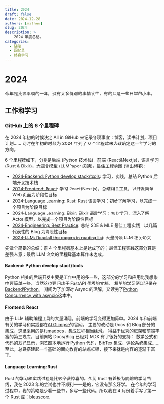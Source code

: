 ```yaml
---
title: 2024
draft: false
date: 2024-12-28
authors: [mathew]
slug: 2024
description: >
    2024 年度总结。
categories:
  - 随笔
  - 回忆录
  - 终身学习
---
```


# 2024

今年是比较平淡的一年，没有太多特别的事情发生，有的只是一些日常的小事。

## 工作和学习

### GitHub 上的 6 个里程碑

在 2024 年初的时候决定 All in GitHub 来记录各项事宜：博客，读书计划，项目计划……
同时在年初的时候为 2024 年列了 6 个里程碑来大致确定这一年学习的方向。

6 个里程碑如下，分别是后端 (Python 技术栈)，前端 (React&Nextjs)，语言学习 (Rust & Elixir)，大语言模型 (LLMPaper 阅读)，最佳工程实践 (输出博客):

- [2024-Backend: Python develop stack/tools](https://github.com/shenxiangzhuang/shenxiangzhuang.github.io/milestone/7): 学习，实践，总结 Python 后端开发技术栈
- [2024-Frontend: React](https://github.com/shenxiangzhuang/shenxiangzhuang.github.io/milestone/8): 学习 React(Next.js)，总结相关工具，以开发简单 Web 页面为阶段性目标
- [2024-Language Learning: Rust](https://github.com/shenxiangzhuang/shenxiangzhuang.github.io/milestone/5): Rust 语言学习：初步了解学习，以完成一个项目为阶段目标
- [2024-Language Learning: Elixir](https://github.com/shenxiangzhuang/shenxiangzhuang.github.io/milestone/6): Elixir 语言学习：初步学习，深入了解 Actor 模型，以完成一个项目为阶段性目标
- [2024-Engineering: Best Practice](https://github.com/shenxiangzhuang/shenxiangzhuang.github.io/milestone/9): 总结 SDE & MLE 最佳工程实践，以几篇代表性的 Blog 为阶段性目标
- [2024-LLM: Read all the papers in reading list](https://github.com/shenxiangzhuang/shenxiangzhuang.github.io/milestone/4): 大量阅读 LLM 相关论文

先做个简要的总结：前 4 个里程碑基本上是达成了的；最佳工程实践这部分算是差强人意；最后 LLM 论文的里程碑基本算作未达成。

#### Backend: Python develop stack/tools

Python 相关的后端开发主要是工作中用的多一些，这部分的学习和应用比我想象中要简单一些，当然这也要归功于 FastAPI 优秀的文档。
相关的学习资料记录在[Backend/Python](https://datahonor.com/se/backend/python/)。
期间为了加深对 Async 的理解，又读完了[Python Concurrency with asyncio](https://datahonor.com/se/backend/python/#books)这本书。

#### Frontend: React

由于 LLM 辅助编程工具的大量涌现，前端的学习变得更加简单。2024 年和前端有关的学习和实践都在[AI Glimpse](https://aiglimpse.datahonor.com/)的官网。
主要的改动是 Docs 和 Blog 部分的集成，这里采用的是[fumadocs](https://github.com/fuma-nama/fumadocs)，集成过程相当丝滑。
得益于优秀的框架和前端丰富的第三方库，目前网站 Docs/Blog 已经对 MDX 有了很好的支持：
数学公式和代码的友好显示，浏览器本地运行 Python 代码，BibTex 集成，评论系统集成……
至此，总算搭建起一个基础的面向教育的站点框架，接下来就是内容的逐渐丰富了。

#### Language Learning: Rust

Rust 的学习和实践过程是比较令我惊喜的。久闻 Rust 有着极为陡峭的学习曲线，我在 2023 年的尝试也并不顺利——是的，它没有那么好学。
在今年的学习过程中，我的策略是少看一些书，多写一些代码。所以我在 4 月份着手写了第一个 Rust 库：[bleuscore](https://github.com/shenxiangzhuang/bleuscore).





